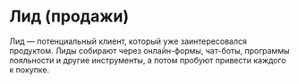 # Лид (продажи)

Лид — потенциальный клиент, который уже заинтересовался продуктом. Лиды собирают через онлайн-формы, чат-боты, программы лояльности и другие инструменты, а потом пробуют привести каждого к покупке.
